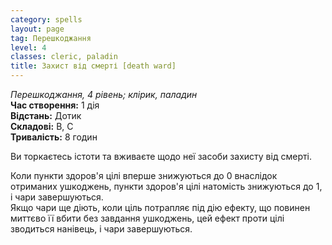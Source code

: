 ```yaml
---
category: spells
layout: page
tag: Перешкоджання
level: 4
classes: cleric, paladin
title: Захист від смерті [death ward]
---
```


_Перешкоджання, 4 рівень; клірик, паладин_     
**Час створення:** 1 дія    
**Відстань:** Дотик    
**Складові:** В, С    
**Тривалість:** 8 годин    

Ви торкаєтесь істоти та вживаєте щодо неї засоби захисту від смерті.     

Коли пункти здоров'я цілі вперше знижуються до 0 внаслідок отриманих ушкоджень, пункти здоров'я цілі натомість знижуються до 1, і чари завершуються.    
Якщо чари ще діють, коли ціль потрапляє під дію ефекту, що повинен миттєво її вбити без завдання ушкоджень, цей ефект проти цілі зводиться нанівець, і чари завершуються. 
